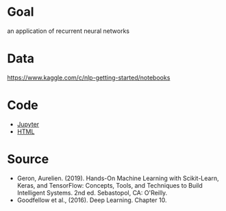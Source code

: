 # Goal
an application of recurrent neural networks

# Data
https://www.kaggle.com/c/nlp-getting-started/notebooks

# Code
- [Jupyter](https://github.com/Minjieli6/Recurrent-Neural-Networks-RNN-Natural-Language-Processing-NLP/blob/main/RecurrentNeuralNetwork_RNN_NLP_DisasterTweets.ipynb)
- [HTML](http://htmlpreview.github.io/?https://github.com/Minjieli6/Recurrent-Neural-Networks-RNN-Natural-Language-Processing-NLP/blob/main/RecurrentNeuralNetwork_RNN_NLP_DisasterTweets.html)

# Source
- Geron, Aurelien. (2019). Hands-On Machine Learning with Scikit-Learn, Keras, and TensorFlow: Concepts, Tools, and Techniques to Build Intelligent Systems.  2nd ed. Sebastopol, CA: O'Reilly.
- Goodfellow et al., (2016).  Deep Learning.  Chapter 10. 
